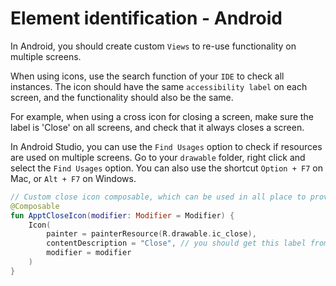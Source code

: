 # Element identification - Android

In Android, you should create custom `Views` to re-use functionality on multiple screens.

When using icons, use the search function of your `IDE` to check all instances. The icon should have the same `accessibility label` on each screen, and the functionality should also be the same.

For example, when using a cross icon for closing a screen, make sure the label is 'Close' on all screens, and check that it always closes a screen.

In Android Studio, you can use the `Find Usages` option to check if resources are used on multiple screens. Go to your `drawable` folder, right click and select the `Find Usages` option. You can also use the shortcut `Option + F7` on Mac, or `Alt + F7` on Windows.

```kotlin
// Custom close icon composable, which can be used in all place to provide correct accessibility label
@Composable
fun ApptCloseIcon(modifier: Modifier = Modifier) {
    Icon(
        painter = painterResource(R.drawable.ic_close),
        contentDescription = "Close", // you should get this label from strings.xml
        modifier = modifier
    )
}
```
